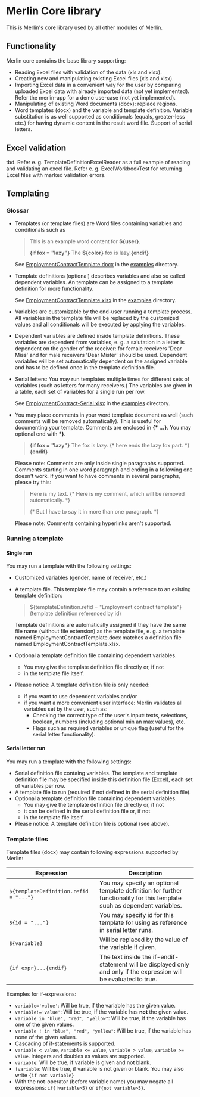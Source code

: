 # Merlin Core library

This is Merlin's core library used by all other modules of Merlin.

## Functionality
Merlin core contains the base library supporting:
* Reading Excel files with validation of the data (xls and xlsx).
* Creating new and manipulating existing Excel files (xls and xlsx).
* Importing Excel data in a convenient way for the user by comparing
  uploaded Excel data with already imported data (not yet implemented).
  Refer the merlin-app for a demo use-case (not yet implemented).
* Manipulating of existing Word documents (docx): replace regions.
* Word templates (docx) and the variable and template definition. Variable
  substitution is as well supported as conditionals (equals, greater-less etc.)
  for having dynamic content in the result word file. Support of serial letters.

## Excel validation
tbd. Refer e. g. TemplateDefinitionExcelReader as a full example of
reading and validating an excel file.
Refer e. g.  ExcelWorkbookTest for returning Excel files with marked validation
errors.

## Templating
### Glossar
* Templates (or template files) are Word files containing variables and conditionals such as
  > This is an example word content for __${user}__.
  >
  > __{if fox = "lazy"}__ The __${color}__ fox is lazy.__{endif}__


  See [EmploymentContractTemplate.docx](https://github.com/kreinhard/merlin/raw/master/examples/templates/EmploymentContractTemplate.docx)
  in the [examples](https://github.com/kreinhard/merlin/tree/master/examples/templates) directory.
* Template definitions (optional) describes variables and also so called dependent variables.
  An template can be assigned to a template definition for more functionality.

  See [EmploymentContractTemplate.xlsx](https://github.com/kreinhard/merlin/raw/master/examples/templates/EmploymentContractTemplate.xlsx)
  in the [examples](https://github.com/kreinhard/merlin/tree/master/examples/templates) directory.
* Variables are customizable by the end-user running a template process. All variables in
  the template file will be replaced by the customized values and all conditionals will be executed
  by applying the variables.
* Dependent variables are defined inside template definitions. These variables are dependent from
  variables, e. g. a salutation in a letter is dependent on the gender of the receiver: for female
  receivers 'Dear Miss' and for male receivers 'Dear Mister' should be used. Dependent variables
  will be set automatically dependent on the assigned variable and has to be defined once in the template
  definition file.
* Serial letters: You may run templates multiple times for different sets of variables (such as letters for
  many receivers.) The variables are given in a table, each set of variables for a single run per row.
  
  See [EmploymentContract-Serial.xlsx](https://github.com/kreinhard/merlin/raw/master/examples/templates/EmploymentContract-Serial.xlsx)
  in the [examples](https://github.com/kreinhard/merlin/tree/master/examples/templates) directory.
* You may place comments in your word template document as well (such comments will be removed automatically). This is
  useful for documenting your template. Comments are enclosed in __{\* ...}__. You may optional end with __\*}__.
  > __{if fox = "lazy"}__ The fox is lazy. {\* here ends the lazy fox part. \*}__{endif}__
    
  Please note: Comments are only inside single paragraphs supported. Comments starting in one word paragraph and ending
  in a following one doesn't work. If you want to have comments in several paragraphs, please try this:
  > Here is my text.
  > {\* Here is my comment, which will be removed automatically. \*}
  >
  > {\* But I have to say it in more than one paragraph. \*}
  
  Please note: Comments containing hyperlinks aren't supported.


### Running a template
#### Single run
You may run a template with the following settings:
* Customized variables (gender, name of receiver, etc.)
* A template file. This template file may contain a reference to an existing template definition:
  > ${templateDefinition.refid = "Employment contract template"} (template definition referenced by id)
    
  Template definitions are automatically assigned if they have the same file name (without file extension) as the template
   file, e. g. a template named EmploymentContractTemplate.docx matches a definition file named EmploymentContractTemplate.xlsx.
* Optional a template definition file containing dependent variables.
  * You may give the template definition file directly or, if not
  * in the template file itself.
* Please notice: A template definition file is only needed:
  * if you want to use dependent variables and/or
  * if you want a more convenient user interface: Merlin validates all variables set by the user, such as:
    * Checking the correct type of the user's input: texts, selections, boolean, numbers (including optional min an max values), etc.
    * Flags such as required variables or unique flag (useful for the serial letter functionality).
#### Serial letter run
You may run a template with the following settings:
* Serial definition file containg variables. The template and template definition file may be specified
  inside this definition file (Excel), each set of variables per row.
* A template file to run (required if not defined in the serial definition file).
* Optional a template definition file containing dependent variables.
  * You may give the template definition file directly or, if not
  * it can be defined in the serial definition file or, if not
  * in the template file itself.
* Please notice: A template definition file is optional (see above).

### Template files
Template files (docx) may contain following expressions supported by Merlin:

| Expression | Description |
|------------|-------------|
|```${templateDefinition.refid = "..."}```|You may specify an optional template definition for further functionality for this template such as dependent variables.||
|```${id = "..."}```|You may specify id for this template for using as reference in serial letter runs.||
|```${variable}```|Will be replaced by the value of the variable if given.|
|```{if expr}...{endif}```|The text inside the if-endif-statement will be displayed only and only if the expression will be evaluated to true.

Examples for if-expressions:
* ```variable='value'```: Will be true, if the variable has the given value.
* ```variable!='value'```: Will be true, if the variable has __not__ the given value.
* ```variable in "blue", "red", "yellow"```: Will be true, if the variable has one of the given values.
* ```variable ! in "blue", "red", "yellow"```: Will be true, if the variable has none of the given values.
* Cascading of if-statements is supported.
* ```variable < value```, ```variable <= value```, ```variable > value```, ```variable >= value```. Integers and doubles as values are supported.
* ```variable```: Will be true, if variable is given and not blank.
* ```!variable```: Will be true, if variable is not given or blank. You may also write ```{if not variable}```
* With the not-operator (before variable name) you may negate all expressions: ```if{!variable>5}``` or ```if{not variable>5}```.

